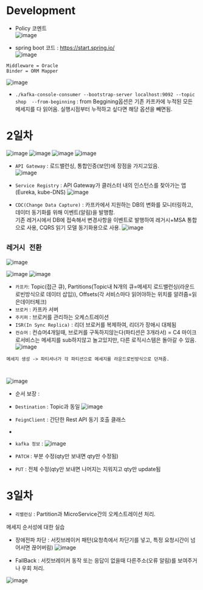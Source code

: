 # Development 

- Policy 코멘트  
![image](https://user-images.githubusercontent.com/35188271/212603784-9cc909e4-e0db-4b7a-b9d2-6190ba455ccd.png)


- spring boot 코드 : https://start.spring.io/  
![image](https://user-images.githubusercontent.com/35188271/212606592-fc19710d-21b3-4b37-b5c3-43be7847387d.png)
  
```
Middleware = Oracle
Binder = ORM Mapper
```
![image](https://user-images.githubusercontent.com/35188271/212617287-06857972-3a78-4d65-8fd4-fa3b516e205f.png)




- `./kafka-console-consumer --bootstrap-server localhost:9092 --topic shop  --from-beginning` : from Beggining옵션은 기존 카프카에 누적된 모든 메세지를 다 읽어옴.
실행시점부터 누적하고 싶다면 해당 옵션을 빼면됨.




# 2일차

![image](https://user-images.githubusercontent.com/35188271/212785489-29ab924f-618a-4412-b7c6-b0422b70f4c4.png)
![image](https://user-images.githubusercontent.com/35188271/212785503-e1080523-e2ed-439d-b902-3b7a298bf2dc.png)
![image](https://user-images.githubusercontent.com/35188271/212785836-36666160-4df5-4275-93b2-e3ae15f50cb4.png)
![image](https://user-images.githubusercontent.com/35188271/212785844-b44711c7-6c95-457f-9c4b-34fcc91abf15.png)




- `API Gateway` : 로드밸런싱, 통합인증(보안)에 장점을 가지고있음.  
![image](https://user-images.githubusercontent.com/35188271/212787550-fa994c20-d435-4dcf-a286-bd3f25e2bb48.png)

- `Service Registry` : API Gateway가 클러스터 내의 인스턴스를 찾아가는 앱(Eureka, kube-DNS)
![image](https://user-images.githubusercontent.com/35188271/212788448-09c6ea9f-c543-4856-a3dd-901b8f0bebdb.png)

- `CDC(Change Data Capture)` : 카프카에서 지원하는 DB의 변화를 모니터링하고, 데이터 동기화를 위해 이벤트(알림)을 발행함.  
기존 레거시에서 DB에 접속해서 변경사항을 이벤트로 발행하여 레거시+MSA 통합으로 사용, CQRS 읽기 모델 동기화용으로 사용.
![image](https://user-images.githubusercontent.com/35188271/212799342-0bbdc51b-67c6-40f5-b344-ff225745f7c1.png)





## `레거시 전환`
![image](https://user-images.githubusercontent.com/35188271/212791496-92eb723b-5b0b-4f4c-9226-9f16acb3865d.png)


![image](https://user-images.githubusercontent.com/35188271/212791984-ecc5d458-d6a8-4c97-8435-a09bdf93533a.png)
![image](https://user-images.githubusercontent.com/35188271/212792161-ffb7228d-d76b-4fc5-95f8-3bce3c10001c.png)

- `카프카`: Topic(접근 큐), Partitions(Topic내 N개의 큐=메세지 로드밸런싱(라운드로빈방식으로 데이터 삽입)), Offsets(각 서비스마다 읽어야하는 위치를 알려줌=읽은데이터체크)
- `브로커` : 카프카 서버
- `주키퍼` : 브로커를 관리하는 오케스트레이션
- `ISR(In Sync Replica)` : 리더 브로커를 복제하여, 리더가 장애시 대체됨
- `컨슈머` : 컨슈머4개일때, 브로커를 구독하지않는다(파티션은 3개라서) = C4 마이크로서비스는 메세지를 sub하지않고 놀고있지만, 다른 로직시스템은 돌아갈 수 있음.  
![image](https://user-images.githubusercontent.com/35188271/212798589-5c0921b8-5369-48af-82de-cae6eea9e969.png)  

```
메세지 생성 -> 파티셔너가 각 파티션으로 메세지를 라운드로빈방식으로 던져줌.



```
![image](https://user-images.githubusercontent.com/35188271/212800987-3700a776-3866-4366-bf35-be87ce695924.png)


- 순서 보장 :


- `Destination` : Topic과 동일
![image](https://user-images.githubusercontent.com/35188271/212813982-cb3c5cae-cb69-48fd-8066-737aee9e5d21.png)

- `FeignClient` : 간단한 Rest API 동기 호출 클래스
- 

- `kafka 정보` : 
![image](https://user-images.githubusercontent.com/35188271/212817142-f4558abf-66b6-4c34-8cda-ae87479d11b8.png)

- `PATCH` : 부분 수정(qty만 보내면 qty만 수정됨)
- `PUT` : 전체 수정(qty만 보내면 나머지는 지워지고 qty만 update됨



# 3일차

- `리밸런싱` : Partition과 MicroService간의 오케스트레이션 처리.


메세지 순서성에 대한 실습

- 장애전파 차단 : 서킷브레이커 패턴(요청측에서 차단기를 넣고, 특정 요청시간이 넘어서면 끊어버림)
![image](https://user-images.githubusercontent.com/35188271/213056072-6162f8c8-0018-4d61-bee3-bf62a116f2c8.png)

- FallBack : 서킷브레이커 동작 또는 응답이 없을때 다른주소(오류 알림)를 보여주거나 우회 처리.  

 
 ![image](https://user-images.githubusercontent.com/35188271/213058788-d5109fcc-e07d-4e8c-a4e6-cc47880e324a.png)
 
 
 

